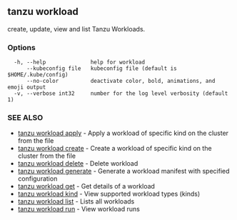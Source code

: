 ## tanzu workload

create, update, view and list Tanzu Workloads.

### Options

```console
  -h, --help              help for workload
      --kubeconfig file   kubeconfig file (default is $HOME/.kube/config)
      --no-color          deactivate color, bold, animations, and emoji output
  -v, --verbose int32     number for the log level verbosity (default 1)
```

### SEE ALSO

* [tanzu workload apply](tanzu_workload_apply.md)	 - Apply a workload of specific kind on the cluster from the file
* [tanzu workload create](tanzu_workload_create.md)	 - Create a workload of specific kind on the cluster from the file
* [tanzu workload delete](tanzu_workload_delete.md)	 - Delete workload
* [tanzu workload generate](tanzu_workload_generate.md)	 - Generate a workload manifest with specified configuration
* [tanzu workload get](tanzu_workload_get.md)	 - Get details of a workload
* [tanzu workload kind](tanzu_workload_kind.md)	 - View supported workload types (kinds)
* [tanzu workload list](tanzu_workload_list.md)	 - Lists all workloads
* [tanzu workload run](tanzu_workload_run.md)	 - View workload runs


